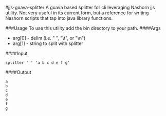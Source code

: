 #jjs-guava-splitter
A guava based splitter for cli leveraging Nashorn jjs utility. Not very useful in its current form, but a reference for writing Nashorn scripts that tap into java library functions.

###Usage
To use this utility add the bin directory to your path.
####Args

 * arg[0] - delim (i.e. " ", "\t", or "\n")
 * arg[1] - string to split with splitter

####Input

```
splitter ' ' 'a b c d e f g'
```

####Output
```
a
b
c
d
e
f
g
```


